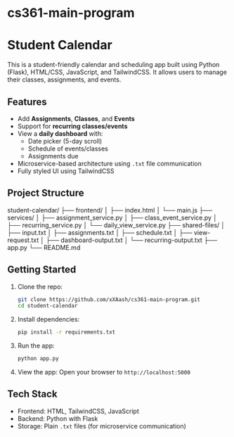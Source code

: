 # cs361-main-program

# Student Calendar

This is a student-friendly calendar and scheduling app built using Python (Flask), HTML/CSS, JavaScript, and TailwindCSS. It allows users to manage their classes, assignments, and events.

## Features

- Add **Assignments**, **Classes**, and **Events**
- Support for **recurring classes/events**
- View a **daily dashboard** with:
  - Date picker (5-day scroll)
  - Schedule of events/classes
  - Assignments due
- Microservice-based architecture using `.txt` file communication
- Fully styled UI using TailwindCSS

## Project Structure

student-calendar/
├── frontend/
│ ├── index.html
│ └── main.js
├── services/
│ ├── assignment_service.py
│ ├── class_event_service.py
│ ├── recurring_service.py
│ └── daily_view_service.py
├── shared-files/
│ ├── input.txt
│ ├── assignments.txt
│ ├── schedule.txt
│ ├── view-request.txt
│ ├── dashboard-output.txt
│ └── recurring-output.txt
├── app.py
└── README.md

## Getting Started

1. Clone the repo:

   ```bash
   git clone https://github.com/xXAash/cs361-main-program.git
   cd student-calendar
   ```

2. Install dependencies:

   ```bash
   pip install -r requirements.txt
   ```

3. Run the app:

   ```bash
   python app.py
   ```

4. View the app:
   Open your browser to `http://localhost:5000`

## Tech Stack

- Frontend: HTML, TailwindCSS, JavaScript
- Backend: Python with Flask
- Storage: Plain `.txt` files (for microservice communication)
